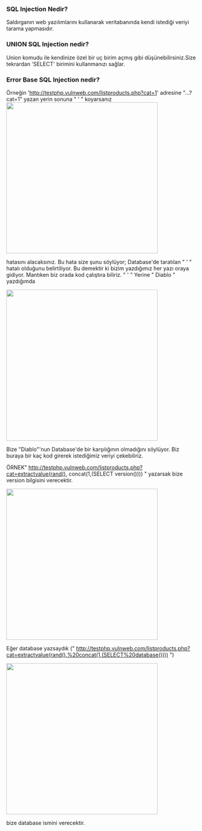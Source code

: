 ### SQL Injection Nedir?

Saldırganın web yazılımlarını kullanarak veritabanında kendi istediği veriyi tarama yapmasıdır.

### UNION SQL Injection nedir?

Union komudu ile kendinize özel bir uç birim açmış gibi düşünebilirsiniz.Size tekrardan 'SELECT' birimini kullanmanızı sağlar.

### Error Base SQL Injection nedir?

Örneğin 'http://testphp.vulnweb.com/listproducts.php?cat=1' adresine "...?cat=1" yazan yerin sonuna " ' " koyarsanız
<img src="https://cdn.discordapp.com/attachments/805191051316297759/895691508555079800/unknown.png" width="400" />

hatasını alacaksınız. Bu hata size şunu söylüyor; Database'de taratılan " ' " hatalı olduğunu belirtiliyor. Bu demektir ki bizim yazdığımız her yazı oraya gidiyor. Mantıken biz orada kod çalıştıra biliriz. " ' " Yerine " Diablo " yazdığımda

<img src="https://cdn.discordapp.com/attachments/805191051316297759/895692891010265178/unknown.png" width="400" />

Bize "Diablo"'nun Database'de bir karşılığının olmadığını söylüyor.
Biz buraya bir kaç kod girerek istediğimiz veriyi çekebiliriz.

ÖRNEK"  http://testphp.vulnweb.com/listproducts.php?cat=extractvalue(rand(), concat(1,(SELECT version())))  " yazarsak bize version bilgisini verecektir.

<img src="https://cdn.discordapp.com/attachments/872878976383746059/895689237779869716/unknown.png" width="400" />

Eğer database yazsaydık (" http://testphp.vulnweb.com/listproducts.php?cat=extractvalue(rand(),%20concat(1,(SELECT%20database()))) ")

<img src="https://cdn.discordapp.com/attachments/805191051316297759/895694175805247528/unknown.png" width="400" />

bize database ismini verecektir.
